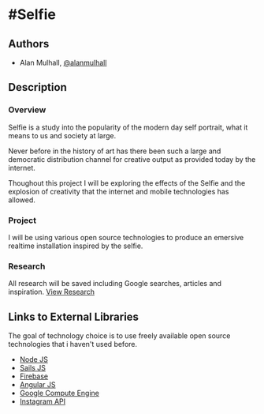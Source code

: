 # #Selfie

## Authors
- Alan Mulhall, [@alanmulhall](http://github.com/alanmulhall, "Alan Mulhall Github")

## Description
### Overview
Selfie is a study into the popularity of the modern day self portrait, what it means to us and society at large. 

Never before in the history of art has there been such a large and democratic distribution channel for creative output as provided today by the internet.

Thoughout this project I will be exploring the effects of the Selfie and the explosion of creativity that the internet and mobile technologies has allowed.

### Project
I will be using various open source technologies to produce an emersive realtime installation inspired by the selfie.

### Research
All research will be saved including Google searches, articles and inspiration. [View Research](https://delicious.com/alanmulhall/dev-art, "#selfie research")

## Links to External Libraries
The goal of technology choice is to use freely available open source technologies that i haven't used before.
* [Node JS](http://nodejs.org/ "Node JS")
* [Sails JS](http://sailsjs.org/ "Sails JS")
* [Firebase](https://www.firebase.com/ "Firebase")
* [Angular JS](http://angularjs.org/ "Angular JS")
* [Google Compute Engine](https://cloud.google.com/products/compute-engine/ "Google Compute Engine")
* [Instagram API](http://instagram.com/developer/ "Instagram API")
